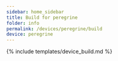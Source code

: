 ```yaml
---
sidebar: home_sidebar
title: Build for peregrine
folder: info
permalink: /devices/peregrine/build
device: peregrine
---
```

{% include templates/device_build.md %}
